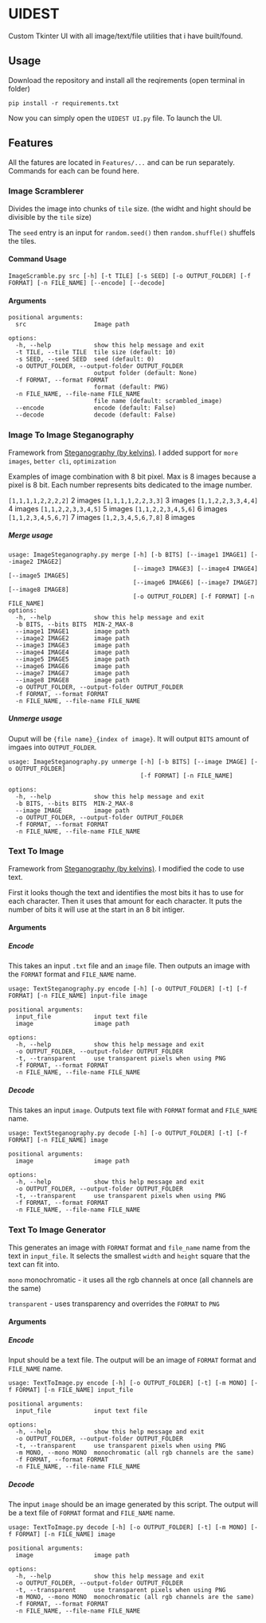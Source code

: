 # UIDEST
 Custom Tkinter UI with all image/text/file utilities that i have built/found.

## Usage

Download the repository and install all the reqirements (open terminal in folder)
```
pip install -r requirements.txt
```
Now you can simply open the `UIDEST UI.py` file. To launch the UI.

## Features

All the fatures are located in `Features/...` and can be run separately. Commands for each can be found here.

### Image Scramblerer

Divides the image into chunks of `tile` size. (the widht and hight should be divisible by the `tile` size)

The `seed` entry is an input for `random.seed()` then `random.shuffle()` shuffels the tiles.

#### Command Usage

```
ImageScramble.py src [-h] [-t TILE] [-s SEED] [-o OUTPUT_FOLDER] [-f FORMAT] [-n FILE_NAME] [--encode] [--decode]
```

#### Arguments
```
positional arguments:
  src                   Image path

options:
  -h, --help            show this help message and exit
  -t TILE, --tile TILE  tile size (default: 10)
  -s SEED, --seed SEED  seed (default: 0)
  -o OUTPUT_FOLDER, --output-folder OUTPUT_FOLDER
                        output folder (default: None)
  -f FORMAT, --format FORMAT
                        format (default: PNG)
  -n FILE_NAME, --file-name FILE_NAME
                        file name (default: scrambled_image)
  --encode              encode (default: False)
  --decode              decode (default: False)
  ```
  
### Image To Image Steganography

Framework from [Steganography (by kelvins)](https://github.com/kelvins/steganography). I added support for `more images`, `better cli`, `optimization`

Examples of image combination with 8 bit pixel. Max is 8 images because a pixel is 8 bit. Each number represents bits dedicated to the image number.

`[1,1,1,1,2,2,2,2]` 2 images
`[1,1,1,1,2,2,3,3]` 3 images
`[1,1,2,2,3,3,4,4]` 4 images
`[1,1,2,2,3,3,4,5]` 5 images
`[1,1,2,2,3,4,5,6]` 6 images
`[1,1,2,3,4,5,6,7]` 7 images
`[1,2,3,4,5,6,7,8]` 8 images

##### Merge usage

```
usage: ImageSteganography.py merge [-h] [-b BITS] [--image1 IMAGE1] [--image2 IMAGE2]
                                   [--image3 IMAGE3] [--image4 IMAGE4] [--image5 IMAGE5]
                                   [--image6 IMAGE6] [--image7 IMAGE7] [--image8 IMAGE8]
                                   [-o OUTPUT_FOLDER] [-f FORMAT] [-n FILE_NAME]
options:
  -h, --help            show this help message and exit
  -b BITS, --bits BITS  MIN-2_MAX-8
  --image1 IMAGE1       image path
  --image2 IMAGE2       image path
  --image3 IMAGE3       image path
  --image4 IMAGE4       image path
  --image5 IMAGE5       image path
  --image6 IMAGE6       image path
  --image7 IMAGE7       image path
  --image8 IMAGE8       image path
  -o OUTPUT_FOLDER, --output-folder OUTPUT_FOLDER
  -f FORMAT, --format FORMAT
  -n FILE_NAME, --file-name FILE_NAME
```

##### Unmerge usage

Ouput will be `{file name}_{index of image}`. It will output `BITS` amount of imgaes into `OUTPUT_FOLDER`. 

```
usage: ImageSteganography.py unmerge [-h] [-b BITS] [--image IMAGE] [-o OUTPUT_FOLDER]
                                     [-f FORMAT] [-n FILE_NAME]

options:
  -h, --help            show this help message and exit
  -b BITS, --bits BITS  MIN-2_MAX-8
  --image IMAGE         image path
  -o OUTPUT_FOLDER, --output-folder OUTPUT_FOLDER
  -f FORMAT, --format FORMAT
  -n FILE_NAME, --file-name FILE_NAME
```

### Text To Image

Framework from [Steganography (by kelvins)](https://github.com/kelvins/steganography). I modified the code to use text.

First it looks though the text and identifies the most bits it has to use for each character. Then it uses that amount for each character. It puts the number of bits it will use at the start in an 8 bit intiger.

#### Arguments

##### Encode

This takes an input `.txt` file and an `image` file. Then outputs an image with the `FORMAT` format and `FILE_NAME` name.

```
usage: TextSteganography.py encode [-h] [-o OUTPUT_FOLDER] [-t] [-f FORMAT] [-n FILE_NAME] input-file image

positional arguments:
  input_file            input text file
  image                 image path

options:
  -h, --help            show this help message and exit
  -o OUTPUT_FOLDER, --output-folder OUTPUT_FOLDER
  -t, --transparent     use transparent pixels when using PNG
  -f FORMAT, --format FORMAT
  -n FILE_NAME, --file-name FILE_NAME
```

##### Decode

This takes an input `image`. Outputs text file with `FORMAT` format and `FILE_NAME` name.

```
usage: TextSteganography.py decode [-h] [-o OUTPUT_FOLDER] [-t] [-f FORMAT] [-n FILE_NAME] image

positional arguments:
  image                 image path

options:
  -h, --help            show this help message and exit
  -o OUTPUT_FOLDER, --output-folder OUTPUT_FOLDER
  -t, --transparent     use transparent pixels when using PNG
  -f FORMAT, --format FORMAT
  -n FILE_NAME, --file-name FILE_NAME
```

### Text To Image Generator

This generates an image with `FORMAT` format and `file_name` name from the text in `input_file`. It selects the smallest `width` and `height` square that the text can fit into. 

`mono` monochromatic - it uses all the rgb channels at once (all channels are the same)

`transparent` - uses transparency and overrides the `FORMAT` to `PNG`

#### Arguments

##### Encode

Input should be a text file. The output will be an image of `FORMAT` format and `FILE_NAME` name.

```
usage: TextToImage.py encode [-h] [-o OUTPUT_FOLDER] [-t] [-m MONO] [-f FORMAT] [-n FILE_NAME] input_file

positional arguments:
  input_file            input text file

options:
  -h, --help            show this help message and exit
  -o OUTPUT_FOLDER, --output-folder OUTPUT_FOLDER
  -t, --transparent     use transparent pixels when using PNG
  -m MONO, --mono MONO  monochromatic (all rgb channels are the same)
  -f FORMAT, --format FORMAT
  -n FILE_NAME, --file-name FILE_NAME
```

##### Decode

The input `image` should be an image generated by this script. The output will be a text file of `FORMAT` format and `FILE_NAME` name.

```
usage: TextToImage.py decode [-h] [-o OUTPUT_FOLDER] [-t] [-m MONO] [-f FORMAT] [-n FILE_NAME] image

positional arguments:
  image                 image path

options:
  -h, --help            show this help message and exit
  -o OUTPUT_FOLDER, --output-folder OUTPUT_FOLDER
  -t, --transparent     use transparent pixels when using PNG
  -m MONO, --mono MONO  monochromatic (all rgb channels are the same)
  -f FORMAT, --format FORMAT
  -n FILE_NAME, --file-name FILE_NAME
```























